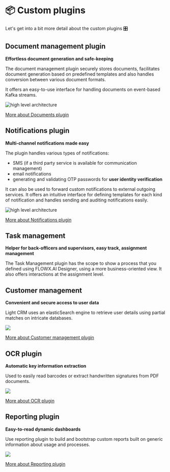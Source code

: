# 📦 Custom plugins

Let's get into a bit more detail about the custom plugins 🎛️

## Document management plugin

**Effortless document generation and safe-keeping** 

The document management plugin securely stores documents, facilitates document generation based on predefined templates and also handles conversion between various document formats.

It offers an easy-to-use interface for handling documents on event-based Kafka streams.

![high level architecture](https://s3.eu-west-1.amazonaws.com/docx.flowx.ai/3.1/document_service_architecture.svg)

[More about Documents plugin](../../plugins/custom-plugins/documents-plugin/documents-plugin.md)

## Notifications plugin

**Multi-channel notifications made easy**

The plugin handles various types of notifications:

* SMS (if a third party service is available for communication management)
* email notifications
* generating and validating OTP passwords for **user identity verification**

It can also be used to forward custom notifications to external outgoing services. It offers an intuitive interface for defining templates for each kind of notification and handles sending and auditing notifications easily.

![high level architecture](https://s3.eu-west-1.amazonaws.com/docx.flowx.ai/3.1/custom_plugins_architecture.svg)

[More about Notifications plugin](../../../platform-deep-dive/plugins/custom-plugins/notifications-plugin/notifications-plugin.md)

## Task management

**Helper for back-officers and supervisors, easy track, assignment management**

The Task Management plugin has the scope to show a process that you defined using FLOWX.AI Designer, using a more business-oriented view. It also offers interactions at the assignment level.

## Customer management

**Convenient and secure access to user data** 

Light CRM uses an elasticSearch engine to retrieve user details using partial matches on intricate databases.

![](https://s3.eu-west-1.amazonaws.com/docx.flowx.ai/3.1/crm_plugin_archi.svg)

[More about Customer management plugin](./customer-management/customer-management.md)


## OCR plugin

**Automatic key information extraction** 

Used to easily read barcodes or extract handwritten signatures from PDF documents.

![](https://s3.eu-west-1.amazonaws.com/docx.flowx.ai/3.1/ocr_plugin_archi.svg)

[More about OCR plugin](../custom-plugins/ocr-plugin.md)

## Reporting plugin

**Easy-to-read dynamic dashboards**

Use reporting plugin to build and bootstrap custom reports built on generic information about usage and processes.

![](https://s3.eu-west-1.amazonaws.com/docx.flowx.ai/3.1/reporting_diag.png)

[More about Reporting plugin](../custom-plugins/reporting)

